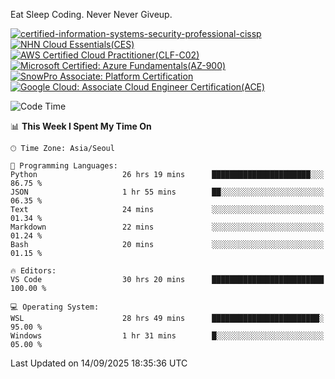 Eat Sleep Coding.
Never Never Giveup.

[![certified-information-systems-security-professional-cissp](https://github.com/user-attachments/assets/d259884f-7f9a-4d80-a663-6968ead7464a)](https://www.credly.com/badges/f394a010-85a0-450b-9136-8043af01d71c/public_url)
[![NHN Cloud Essentials(CES)](https://github.com/user-attachments/assets/f405dcae-c923-424d-927f-e993bac10fa9)](https://www.nhncloud.com/kr/edu/certification/search)
[![AWS Certified Cloud Practitioner(CLF-C02)](https://github.com/user-attachments/assets/5199a6f5-42d5-4e70-b493-16c3fd42e691)](https://www.credly.com/badges/235e2b66-a782-4a21-ac77-ac4e42037113)
[![Microsoft Certified: Azure Fundamentals(AZ-900)](https://github.com/user-attachments/assets/7eb23f86-6311-42f9-83ab-166a25656710)](https://learn.microsoft.com/en-us/users/tiaz0128/credentials/ca6706271c8233ef)
[![SnowPro Associate: Platform Certification](https://github.com/user-attachments/assets/6b0ae8e7-175e-4b7d-917f-b7b2c6d67ef5)](https://achieve.snowflake.com/f4439c87-fed8-4ba2-a93c-291bdd46e434)
[![Google Cloud: Associate Cloud Engineer Certification(ACE)](https://github.com/user-attachments/assets/cfd997df-d382-484c-8760-6fa93a7d1d1f)](https://www.credly.com/earner/earned/share/1a52c593-93e4-470f-93ed-53d57051b28e)

<!--START_SECTION:waka-->
![Code Time](http://img.shields.io/badge/Code%20Time-4%2C403%20hrs%2052%20mins-blue)

📊 **This Week I Spent My Time On** 

```text
🕑︎ Time Zone: Asia/Seoul

💬 Programming Languages: 
Python                   26 hrs 19 mins      ██████████████████████░░░   86.75 % 
JSON                     1 hr 55 mins        ██░░░░░░░░░░░░░░░░░░░░░░░   06.35 % 
Text                     24 mins             ░░░░░░░░░░░░░░░░░░░░░░░░░   01.34 % 
Markdown                 22 mins             ░░░░░░░░░░░░░░░░░░░░░░░░░   01.24 % 
Bash                     20 mins             ░░░░░░░░░░░░░░░░░░░░░░░░░   01.15 % 

🔥 Editors: 
VS Code                  30 hrs 20 mins      █████████████████████████   100.00 % 

💻 Operating System: 
WSL                      28 hrs 49 mins      ████████████████████████░   95.00 % 
Windows                  1 hr 31 mins        █░░░░░░░░░░░░░░░░░░░░░░░░   05.00 % 
```


 Last Updated on 14/09/2025 18:35:36 UTC
<!--END_SECTION:waka-->
